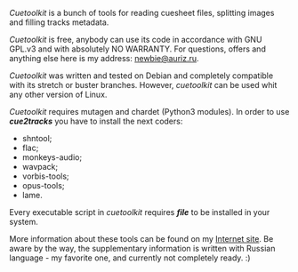 *Cuetoolkit* is a bunch of tools for reading cuesheet files, splitting images
and filling tracks metadata.

*Cuetoolkit* is free, anybody can use its code in accordance with GNU GPL.v3
and with absolutely NO WARRANTY. For questions, offers and anything else here is
my address: newbie@auriz.ru.

*Cuetoolkit* was written and tested on Debian and completely compatible with its
stretch or buster branches. However, *cuetoolkit* can be used whit any other
version of Linux.

*Cuetoolkit* requires mutagen and chardet (Python3 modules). In order to use
***cue2tracks*** you have to install the next coders:

* shntool;
* flac;
* monkeys-audio;
* wavpack;
* vorbis-tools;
* opus-tools;
* lame.

Every executable script in *cuetoolkit* requires ***file*** to be installed in
your system.

More information about these tools can be found on my [Internet site](http://auriz.ru/bLR8wUGJ).
Be aware by the way, the supplementary information is written with Russian
language - my favorite one, and currently not completely ready. :)
